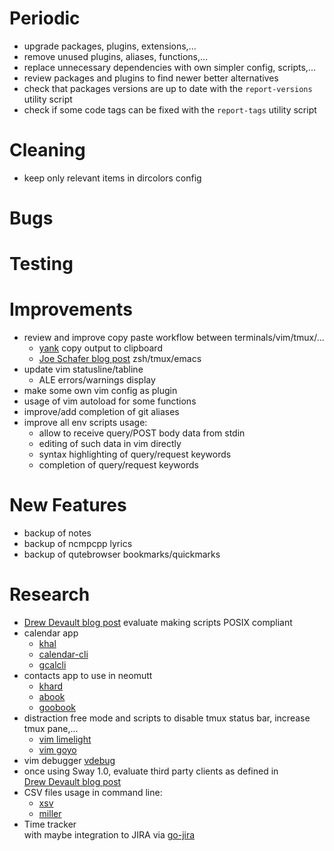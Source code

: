 # Periodic
  - upgrade packages, plugins, extensions,...
  - remove unused plugins, aliases, functions,...
  - replace unnecessary dependencies with own simpler config, scripts,...
  - review packages and plugins to find newer better alternatives
  - check that packages versions are up to date with the `report-versions` utility script
  - check if some code tags can be fixed with the `report-tags` utility script

# Cleaning
  - keep only relevant items in dircolors config

# Bugs

# Testing

# Improvements
  - review and improve copy paste workflow between terminals/vim/tmux/...
    * [yank](https://github.com/mptre/yank) copy output to clipboard
    * [Joe Schafer blog post](https://blog.d46.us/zsh-tmux-emacs-copy-paste/) zsh/tmux/emacs
  - update vim statusline/tabline
    * ALE errors/warnings display
  - make some own vim config as plugin
  - usage of vim autoload for some functions
  - improve/add completion of git aliases
  - improve all env scripts usage:
    * allow to receive query/POST body data from stdin
    * editing of such data in vim directly
    * syntax highlighting of query/request keywords
    * completion of query/request keywords

# New Features
  - backup of notes
  - backup of ncmpcpp lyrics
  - backup of qutebrowser bookmarks/quickmarks

# Research
  - [Drew Devault blog post](https://drewdevault.com/2018/02/05/Introduction-to-POSIX-shell.html)
    evaluate making scripts POSIX compliant
  - calendar app
    * [khal](https://github.com/pimutils/khal)
    * [calendar-cli](https://github.com/tobixen/calendar-cli)
    * [gcalcli](https://github.com/insanum/gcalcli)
  - contacts app to use in neomutt
    * [khard](https://github.com/scheibler/khard)
    * [abook](https://sourceforge.net/p/abook/git)
    * [goobook](https://gitlab.com/goobook/goobook)
  - distraction free mode and scripts to disable tmux status bar, increase tmux pane,...
    * [vim limelight](https://github.com/junegunn/limelight.vim)
    * [vim goyo](https://github.com/junegunn/goyo.vim)
  - vim debugger [vdebug](https://github.com/joonty/vdebug)
  - once using Sway 1.0, evaluate third party clients as defined in  
    [Drew Devault blog post](https://drewdevault.com/2018/10/20/Sway-1.0-highlights.html)
  - CSV files usage in command line:
    * [xsv](https://github.com/BurntSushi/xsv)
    * [miller](https://github.com/johnkerl/miller)
  - Time tracker  
    with maybe integration to JIRA via [go-jira](https://github.com/Netflix-Skunkworks/go-jira)
